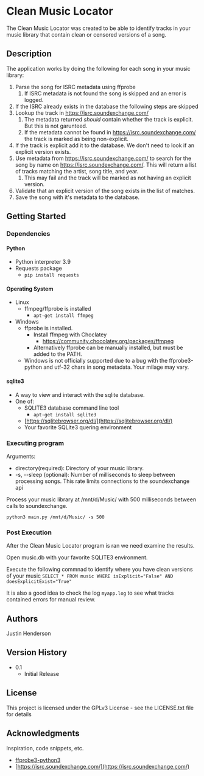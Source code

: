 # Clean Music Locator

The Clean Music Locator was created to be able to identify tracks in your music library that contain clean or censored versions of a song.

## Description

The application works by doing the following for each song in your music library:

1. Parse the song for ISRC metadata using ffprobe
   1. If ISRC metadata is not found the song is skipped and an error is logged.
2. If the ISRC already exists in the database the following steps are skipped
3. Lookup the track in https://isrc.soundexchange.com/
   1. The metadata returned *should* contain whether the track is explicit. But this is not garunteed.
   2. If the metadata cannot be found in https://isrc.soundexchange.com/ the track is marked as being non-explicit.
4. If the track is explicit add it to the database. We don't need to look if an explicit version exists.
5. Use metadata from https://isrc.soundexchange.com/ to search for the song by name on https://isrc.soundexchange.com/. This will return a list of tracks matching the artist, song title, and year.
   1. This may fail and the track will be marked as not having an explicit version. 
6. Validate that an explicit version of the song exists in the list of matches.
7. Save the song with it's metadata to the database.  

## Getting Started

### Dependencies

#### Python
* Python interpreter 3.9
* Requests package
  * ```pip install requests```

#### Operating System
* Linux
  * ffmpeg/ffprobe is installed
    * ```apt-get install ffmpeg``` 
* Windows
  * ffprobe is installed.
    * Install ffmpeg with Choclatey
      * https://community.chocolatey.org/packages/ffmpeg
    * Alternatively ffprobe can be manually installed, but must be added to the PATH.
  * Windows is not officially supported due to a bug with the ffprobe3-python and utf-32 chars in song metadata. Your milage may vary.   

#### sqlite3
  * A way to view and interact with the sqlite database.
  * One of:
    * SQLITE3 database command line tool
      * ```apt-get install sqlite3```
    * [https://sqlitebrowser.org/dl/](https://sqlitebrowser.org/dl/)
    * Your favorite SQLite3 quering environment

### Executing program

Arguments:
* directory(required): Directory of your music library. 
* -s, --sleep (optional): Number of milliseconds to sleep between processing songs. This rate limits connections to the soundexchange api 

Process your music library at /mnt/d/Music/ with 500 milliseconds between calls to soundexchange.
```
python3 main.py /mnt/d/Music/ -s 500
```

### Post Execution

After the Clean Music Locator program is ran we need examine the results.

Open music.db with your favorite SQLITE3 environment.

Execute the following commnad to identify where you have clean versions of your music
```SELECT * FROM music WHERE isExplicit="False" AND doesExplicitExist="True"```

It is also a good idea to check the log ```myapp.log``` to see what tracks contained errors for manual review. 

## Authors
Justin Henderson


## Version History
* 0.1
    * Initial Release

## License

This project is licensed under the GPLv3 License - see the LICENSE.txt file for details

## Acknowledgments

Inspiration, code snippets, etc.
* [ffprobe3-python3](https://github.com/jboy/ffprobe3-python3)
* [https://isrc.soundexchange.com/](https://isrc.soundexchange.com/)
